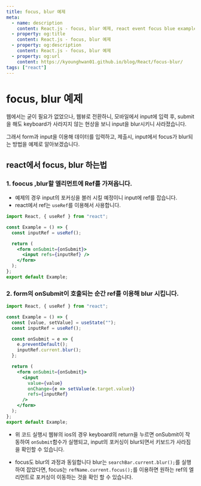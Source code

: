 ```yaml
---
title: focus, blur 예제
meta:
  - name: description
    content: React.js - focus, blur 예제, react event focus blue example
  - property: og:title
    content: React.js - focus, blur 예제
  - property: og:description
    content: React.js - focus, blur 예제
  - property: og:url
    content: https://kyounghwan01.github.io/blog/React/focus-blur/
tags: ["react"]
---
```


# focus, blur 예제

웹에서는 굳이 필요가 없었으나, 웹뷰로 전환하니, 모바일에서 input에 입력 후, submit을 해도 keyboard가 사라지지 않는 현상을 보니 input을 blur시키니 사라졌습니다.

그래서 form과 input을 이용해 데이터를 입력하고, 제출시, input에서 focus가 blur되는 방법을 예제로 알아보겠습니다.<br>

## react에서 focus, blur 하는법

### 1. foocus ,blur할 엘리먼트에 Ref를 가져옵니다.

- 예제의 경우 input의 포커싱을 블러 시킬 예정이니 input에 ref를 잡습니다.
- react에서 ref는 `useRef`를 이용해서 사용합니다.

```jsx
import React, { useRef } from "react";

const Example = () => {
  const inputRef = useRef();

  return (
    <form onSubmit={onSubmit}>
      <input refs={inputRef} />
    </form>
  );
};
export default Example;
```

### 2. form의 onSubmit이 호출되는 순간 ref를 이용해 blur 시킵니다.

```jsx
import React, { useRef } from "react";

const Example = () => {
  const [value, setValue] = useState("");
  const inputRef = useRef();

  const onSubmit = e => {
    e.preventDefault();
    inputRef.current.blur();
  };

  return (
    <form onSubmit={onSubmit}>
      <input
        value={value}
        onChange={e => setValue(e.target.value)}
        refs={inputRef}
      />
    </form>
  );
};
export default Example;
```

- 위 코드 실행시 웹뷰의 ios의 경우 keyboard의 return을 누르면 onSubmit이 작동하여 `onSubmit`함수가 실행되고, input의 포커싱이 blur되면서 키보드가 사라짐을 확인할 수 있습니다.

- focus도 blur의 과정과 동일합니다 blur는 `searchBar.current.blur();`를 실행하여 잡았다면, focus는 `refName.current.focus();`를 이용하면 원하는 ref의 엘리먼트로 포커싱이 이동하는 것을 확인 할 수 있습니다.

<TagLinks />

<Disqus />
